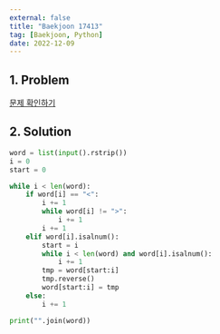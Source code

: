 ```yaml
---
external: false
title: "Baekjoon 17413"
tag: [Baekjoon, Python]
date: 2022-12-09
---
```


## 1. Problem

[문제 확인하기](https://www.acmicpc.net/problem/17413)

## 2. Solution

```python
word = list(input().rstrip())
i = 0
start = 0

while i < len(word):
    if word[i] == "<":
        i += 1
        while word[i] != ">":
            i += 1
        i += 1
    elif word[i].isalnum():
        start = i
        while i < len(word) and word[i].isalnum():
            i += 1
        tmp = word[start:i]
        tmp.reverse()
        word[start:i] = tmp
    else:
        i += 1

print("".join(word))
```
